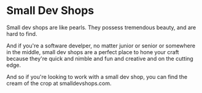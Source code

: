 # Small Dev Shops

Small dev shops are like pearls. They possess tremendous beauty, and are hard to find.

And if you're a software develper, no matter junior or senior or somewhere in the middle, small dev shops are a perfect place to hone your craft because they're quick and nimble and fun and creative and on the cutting edge. 

 And so if you're looking to work with a small dev shop, you can find the cream of the crop at smalldevshops.com.